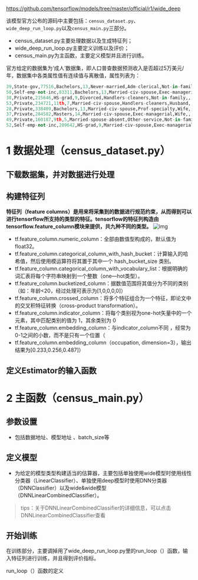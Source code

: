 https://github.com/tensorflow/models/tree/master/official/r1/wide_deep

该模型官方公布的源码中主要包括：`census_dataset.py`、`wide_deep_run_loop.py`以及`census_main.py`三部分。

- census_dataset.py主要处理数据以及生成特征列；
- wide_deep_run_loop.py主要定义训练以及评价；
- census_main.py为主函数，主要定义模型并且进行训练。

官方给定的数据集为‘成人’数据集，即人口普查数据预测收入是否超过5万美元/年，数据集中各类属性值有连续值与离散值，属性列表为：

```python
39,State-gov,77516,Bachelors,13,Never-married,Adm-clerical,Not-in-family,,,2174,0,40,,<=50K
50,Self-emp-not-inc,83311,Bachelors,13,Married-civ-spouse,Exec-managerial,Husband,,,0,0,13,,<=50K
38,Private,215646,HS-grad,9,Divorced,Handlers-cleaners,Not-in-family,,,0,0,40,,<=50K
53,Private,234721,11th,7,Married-civ-spouse,Handlers-cleaners,Husband,,,0,0,40,,<=50K
28,Private,338409,Bachelors,13,Married-civ-spouse,Prof-specialty,Wife,,,0,0,40,,<=50K
37,Private,284582,Masters,14,Married-civ-spouse,Exec-managerial,Wife,,,0,0,40,,<=50K
49,Private,160187,9th,5,Married-spouse-absent,Other-service,Not-in-family,,,0,0,16,,<=50K
52,Self-emp-not-inc,209642,HS-grad,9,Married-civ-spouse,Exec-managerial,Husband,,,0,0,45,,>50K
```

# 1 数据处理（census_dataset.py）
  
## 下载数据集，并对数据进行处理
## 构建特征列
**特征列（feature columns）是用来将采集到的数据进行规范约束，从而得到可以进行tensorflow所支持的类型的特征。tensorflow的特征列构造由tensorflow.feature_column模块来提供，共九种不同的类型。**
![img](img/6.png)
- tf.feature_column.numeric_column：全部由数值型构成的，默认值为float32。
- tf.feature_column.categorical_column_with_hash_bucket：计算输入的哈希值，然后使用模运算符将其置于其中一个 hash_bucket_size 类别。
- tf.feature_column.categorical_column_with_vocabulary_list：根据明确的词汇表将每个字符串映射到一个整数（one—hot类型）。
- tf.feature_column.bucketized_column：据数值范围将其值分为不同的类别（如：年龄<20，经过处理可表示为[1,0,0,0,0]）
- tf.feature_column.crossed_column：将多个特征组合为一个特征，即论文中的交叉积特征转换（cross-product transformation）。
- tf.feature_column.indicator_column：将每个类别视为one-hot矢量中的一个元素，其中匹配类别的值为 1，其余类别为 0
- tf.feature_column.embedding_column：与indicator_column不同 ，经常为0-1之间的小数，而不是只有一个位置（
- tf.feature_column.embedding_column（occupation, dimension=3），输出结果为[0.233,0.256,0.487]）

## 定义Estimator的输入函数

# 2 主函数（census_main.py）

## 参数设置
- 包括数据地址、模型地址 、batch_size等

## 定义模型
- 为给定的模型类型构建适当的估算器，主要包括单独使用wide模型时使用线性分类器（LinearClassifier）、单独使用deep模型时使用DNN分类器（DNNClassifier）以及wide&wide模型（DNNLinearCombinedClassifier）。

> tips：关于DNNLinearCombinedClassifier的详细信息，可以点击DNNLinearCombinedClassifier查看

## 开始训练

在训练部分，主要调掉用了wide_deep_run_loop.py里的run_loop（）函数，输入特征列进行训练，并且得到评价指标。

run_loop（）函数的定义